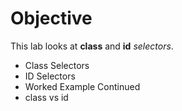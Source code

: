 # Objective

This lab looks at **class** and **id** *selectors*.

- Class Selectors
- ID Selectors
- Worked Example Continued
- class vs id
